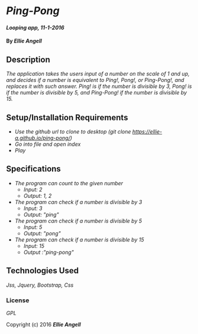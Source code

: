 # _Ping-Pong_

#### _Looping app, 11-1-2016_

#### By _**Ellie Angell**_

## Description

_The application takes the users input of a number on the scale of 1 and up, and decides if a number is equivalent to Ping!, Pong!, or Ping-Pong!, and replaces it with such answer. Ping! is if the number is divisible by 3, Pong! is if the number is divisible by 5, and Ping-Pong! if the number is divisible by 15._

## Setup/Installation Requirements

* _Use the github url to clone to desktop (git clone https://ellie-a.github.io/ping-pong/)_
* _Go into file and open index_
* _Play_

## Specifications
* _The program can count to the given number_
   * _Input: 2_
   * _Output: 1, 2_
* _The program can check if a number is divisible by 3_
  * _Input: 3_
  * _Output: "ping"_
* _The program can check if a number is divisible by 5_
  * _Input: 5_
  * _Output: "pong"_
* _The program can check if a number is divisible by 15_
  * _Input: 15_
  * _Output :"ping-pong"_





## Technologies Used

_Jss, Jquery, Bootstrap, Css_

### License

*GPL*

Copyright (c) 2016 **_Ellie Angell_**
